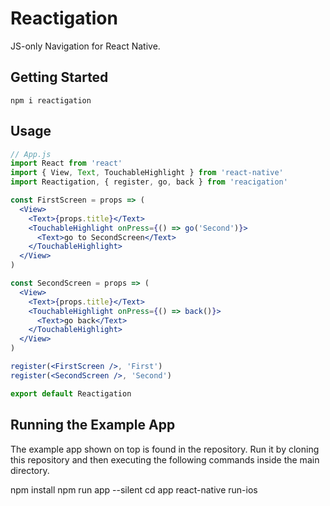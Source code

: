 # Reactigation

JS-only Navigation for React Native.

## Getting Started

```
npm i reactigation
```

## Usage

```jsx
// App.js
import React from 'react'
import { View, Text, TouchableHighlight } from 'react-native'
import Reactigation, { register, go, back } from 'reacigation'

const FirstScreen = props => (
  <View>
    <Text>{props.title}</Text>
    <TouchableHighlight onPress={() => go('Second')}>
      <Text>go to SecondScreen</Text>
    </TouchableHighlight>
  </View>
)

const SecondScreen = props => (
  <View>
    <Text>{props.title}</Text>
    <TouchableHighlight onPress={() => back()}>
      <Text>go back</Text>
    </TouchableHighlight>
  </View>
)

register(<FirstScreen />, 'First')
register(<SecondScreen />, 'Second')

export default Reactigation
```

## Running the Example App

The example app shown on top is found in the repository. Run it by cloning this repository and then executing the following commands inside the main directory.

npm install
npm run app --silent
cd app
react-native run-ios
